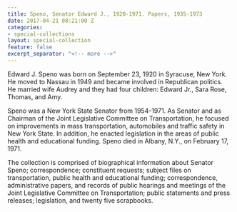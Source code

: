 ```yaml
---
title: Speno, Senator Edward J., 1920-1971. Papers, 1935-1973
date: 2017-04-21 08:21:00 Z
categories:
- special-collections
layout: special-collection
feature: false
excerpt_separator: "<!-- more -->"
---
```


Edward J. Speno was born on September 23, 1920 in Syracuse, New York. He moved to Nassau in 1949 and became involved in Republican politics. He married wife Audrey and they had four children: Edward Jr., Sara Rose, Thomas, and Amy.
<!-- more -->

Speno was a New York State Senator from 1954-1971. As Senator and as Chairman of the Joint Legislative Committee on Transportation, he focused on improvements in mass transportation, automobiles and traffic safety in New York State. In addition, he enacted legislation in the areas of public health and educational funding. Speno died in Albany, N.Y., on February 17, 1971.
<!-- more -->

The collection is comprised of biographical information about Senator Speno; correspondence; constituent requests; subject files on transportation, public health and educational funding; correspondence, administrative papers, and records of public hearings and meetings of the Joint Legislative Committee on Transportation; public statements and press releases; legislation, and twenty five scrapbooks.
<!-- more -->
